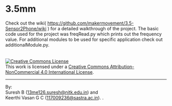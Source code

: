 # 3.5mm
Check out the wiki( https://github.com/makermovement/3.5-Sensor2Phone/wiki ) for a detailed walkthrough of the project. The basic code used for the project was freqRead.py which prints out the frequency value. For additional modules to be used for specific application check out additionalModule.py. 
<br>
<br>
<br>
<a rel="license" href="http://creativecommons.org/licenses/by-nc/4.0/"><img alt="Creative Commons License" style="border-width:0" src="https://i.creativecommons.org/l/by-nc/4.0/88x31.png" /></a><br />This work is licensed under a <a rel="license" href="http://creativecommons.org/licenses/by-nc/4.0/">Creative Commons Attribution-NonCommercial 4.0 International License</a>.

---
By: <br>
Suresh B (13me126.suresh@nitk.edu.in) and <br>
Keerthi Vasan G C (117009236@sastra.ac.in). . 


